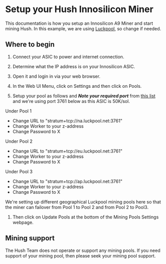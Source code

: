 # Setup your Hush Innosilicon Miner

This documentation is how you setup an Innosilicon A9 Miner and start mining Hush. In this example, we are using [Luckpool](https://luckpool.net), so change if needed.

## Where to begin

1. Connect your ASIC to power and internet connection.

1. Determine what the IP address is on your Innosilicon ASIC.

1. Open it and login in via your web browser.

1. In the Web UI Menu, click on Settings and then click on Pools.

1. Setup your pool as follows and ***Note your required port*** from [this list](https://luckpool.net/hush/connect.html) and we're using port 3761 below as this ASIC is 50K/sol.

Under Pool 1
- Change URL to "stratum+tcp://na.luckpool.net:3761"
- Change Worker to your z-address
- Change Password to X

Under Pool 2
- Change URL to "stratum+tcp://eu.luckpool.net:3761"
- Change Worker to your z-address
- Change Password to X

Under Pool 3
- Change URL to "stratum+tcp://ap.luckpool.net:3761"
- Change Worker to your z-address
- Change Password to X

We're setting up different geographical Luckpool mining pools here so that the miner can failover from Pool 1 to Pool 2 and from Pool 2 to Pool3.

1. Then click on Update Pools at the bottom of the Mining Pools Settings webpage.

## Mining support

The Hush Team does not operate or support any mining pools. If you need support of your mining pool, then please seek your mining pool support.

